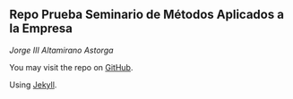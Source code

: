 ## Repo Prueba Seminario de Métodos Aplicados a la Empresa

_Jorge III Altamirano Astorga_

You may visit the repo on [GitHub](https://github.com/philwebsurfer/jorgealtamirano-smae/edit/master/README.md).

Using [Jekyll](https://jekyllrb.com/).

